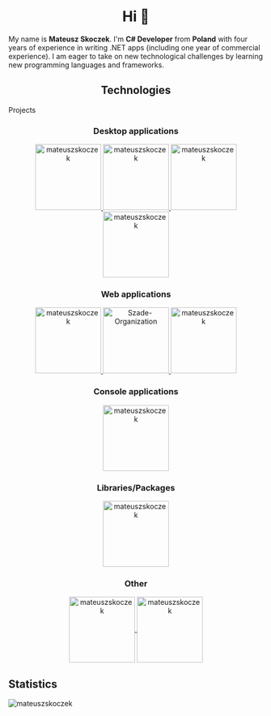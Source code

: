 <h1 align="center">Hi 👋</h1>

My name is **Mateusz Skoczek**. I'm **C# Developer** from **Poland** with four years of experience in writing .NET apps (including one year of commercial experience). I am eager to take on new technological challenges by learning new programming languages and frameworks.

<h2 align="center">Technologies</h2>


  
  
  
  Projects

<h3 align="center">Desktop applications</h3>

<p align="center">
  <a href="https://github.com/mateuszskoczek/VDownload" style="table, tr, td { border: none; }">
    <img height=130 src="https://github-readme-stats.vercel.app/api/pin/?username=mateuszskoczek&repo=VDownload&theme=dark&bg_color=25,020022,005e88&border_color=000000&show_owner=true&description_lines_count=3" alt="mateuszskoczek" />
  </a>
  <a href="https://github.com/mateuszskoczek/TimetableDesigner" style="table, tr, td { border: none; }">
    <img height=130 src="https://github-readme-stats.vercel.app/api/pin/?username=mateuszskoczek&repo=TimetableDesigner&theme=dark&bg_color=25,0a0022,340088&border_color=000000&show_owner=true&description_lines_count=3" alt="mateuszskoczek" />
  </a>
  <a href="https://github.com/mateuszskoczek/GeneratorCSV" style="table, tr, td { border: none; }">
    <img height=130 src="https://github-readme-stats.vercel.app/api/pin/?username=mateuszskoczek&repo=GeneratorCSV&theme=transparent&border_color=373737&show_owner=true&description_lines_count=3" alt="mateuszskoczek" />
  </a>
  <a href="https://github.com/sebastian-jedrzejewski/JavaGridGraph" style="table, tr, td { border: none; }">
    <img height=130 src="https://github-readme-stats.vercel.app/api/pin/?username=sebastian-jedrzejewski&repo=JavaGridGraph&theme=transparent&border_color=373737&show_owner=true&description_lines_count=3" alt="mateuszskoczek" />
  </a>
</p>

<h3 align="center">Web applications</h3>

<p align="center">
  <a href="https://github.com/mateuszskoczek/WatchIt" style="table, tr, td { border: none; }">
    <img height=130 src="https://github-readme-stats.vercel.app/api/pin/?username=mateuszskoczek&repo=WatchIt&theme=dark&bg_color=25,220d00,885900&border_color=000000&show_owner=true&description_lines_count=3" alt="mateuszskoczek" />
  </a>
  <a href="https://github.com/Szade-Organization/BetterCalendar-API" style="table, tr, td { border: none; }">
    <img height=130 src="https://github-readme-stats.vercel.app/api/pin/?username=Szade-Organization&repo=BetterCalendar-API&theme=dark&bg_color=25,002200,008809&border_color=000000&show_owner=true&description_lines_count=3" alt="Szade-Organization" />
  </a>
  <a href="https://github.com/mateuszskoczek/SecureBank" style="table, tr, td { border: none; }">
    <img height=130 src="https://github-readme-stats.vercel.app/api/pin/?username=mateuszskoczek&repo=SecureBank&theme=transparent&border_color=373737&show_owner=true&description_lines_count=3" alt="mateuszskoczek" />
  </a>
</p>

<h3 align="center">Console applications</h3>

<p align="center">
  <a href="https://github.com/sebastian-jedrzejewski/GridGraph" style="table, tr, td { border: none; }">
    <img height=130 align="center" src="https://github-readme-stats.vercel.app/api/pin/?username=sebastian-jedrzejewski&repo=GridGraph&theme=transparent&border_color=373737&show_owner=true&description_lines_count=3" alt="mateuszskoczek" />
  </a>
</p>

<h3 align="center">Libraries/Packages</h3>

<p align="center">
  <a href="https://github.com/mateuszskoczek/SimpleToolkit" style="table, tr, td { border: none; }">
    <img height=130 align="center" src="https://github-readme-stats.vercel.app/api/pin/?username=mateuszskoczek&repo=SimpleToolkit&theme=dark&bg_color=25,222200,808800&border_color=000000&show_owner=true&description_lines_count=3" alt="mateuszskoczek" />
  </a>
</p>

<h3 align="center">Other</h3>

<p align="center">
  <a href="https://github.com/mateuszskoczek/IPsecExporter" style="table, tr, td { border: none; }">
    <img height=130 align="center" src="https://github-readme-stats.vercel.app/api/pin/?username=mateuszskoczek&repo=IPsecExporter&theme=dark&bg_color=25,2d0e0e,c93232&border_color=000000&show_owner=true&description_lines_count=3" alt="mateuszskoczek" />
  </a>
  <a href="https://github.com/mateuszskoczek/3DRenderer" style="table, tr, td { border: none; }">
    <img height=130 align="center" src="https://github-readme-stats.vercel.app/api/pin/?username=mateuszskoczek&repo=3DRenderer&theme=transparent&border_color=373737&show_owner=true&description_lines_count=3" alt="mateuszskoczek" />
  </a>
</p>





## Statistics

<img align="center" src="https://github-readme-stats.vercel.app/api/top-langs/?username=mateuszskoczek&theme=transparent&border_color=373737&card_width=1100" alt="mateuszskoczek" />
